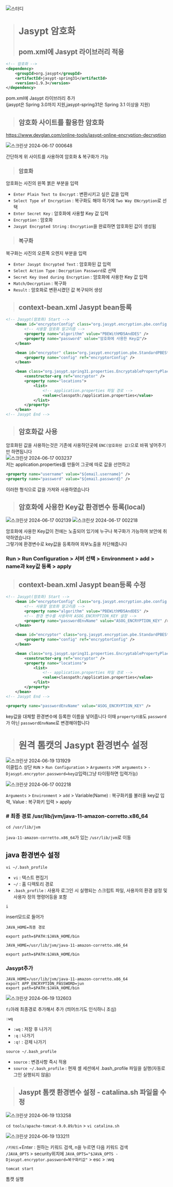 ![스터디](https://github.com/InitTester/2024-study/assets/148026641/e66af90e-2c3e-4048-a2f6-3a568a427240)

> # Jasypt 암호화
> ## pom.xml에 Jasypt 라이브러리 적용
```xml
<!-- 암호화 -->
<dependency>
    <groupId>org.jasypt</groupId>
    <artifactId>jasypt-spring31</artifactId>
    <version>1.9.3</version>
</dependency>
```
pom.xml에 Jasypt 라이브러리 추가   
(jasypt은 Spring 3.0까지 지원,jasypt-spring31은 Spring 3.1 이상을 지원)

> ## 암호화 사이트를 활용한 암호화
https://www.devglan.com/online-tools/jasypt-online-encryption-decryption   

![스크린샷 2024-06-17 000648](https://github.com/junani0v0/pf_jun01/assets/148026641/ccb90f07-a101-4c03-bd67-1b3c95f20388)   

간단하게 위 사이트를 사용하여 암호화 & 복구화가 가능   

> ### 암호화
암호화는 사진의 왼쪽 붉은 부분을 입력
- `Enter Plain Text to Encrypt` : 변환시키고 싶은 값을 입력
- `Select Type of Encryption` : 복구화도 해야 하기에 `Two Way ENcryption`로 선택
- `Enter Secret Key` : 암호화에 사용할 Key 값 입력
- `Encryption` : 암호화
- `Jasypt Encrypted String` : `Encryption`을 완료하면 암호화된 값이 생성됨

> ### 복구화
복구화는 사진의 오른쪽 오렌지 부분을 입력
- `Enter Jasypt Encrypted Text` : 암호화된 값 입력
- `Select Action Type` : `Decryption Password`로 선택
- `Secret Key Used during Encryption` : 암호화에 사용한 Key 값 입력
- `Match/Decryption` : 복구화
- `Result` : 암호화로 변환시켰던 값 복구되어 생성

> ## context-bean.xml Jasypt bean등록 
```xml
<!-- Jasypt(암호화) Start -->
    <bean id="encryptorConfig" class="org.jasypt.encryption.pbe.config.EnvironmentPBEConfig">
    	<!-- 사용할 암호화 알고리즘 -->
        <property name="algorithm" value="PBEWithMD5AndDES" />
        <property name="password" value="암호화에 사용한 Key값"/>
    </bean>

    <bean id="encryptor" class="org.jasypt.encryption.pbe.StandardPBEStringEncryptor">
        <property name="config" ref="encryptorConfig" />
    </bean>

    <bean class="org.jasypt.spring31.properties.EncryptablePropertyPlaceholderConfigurer">
        <constructor-arg ref="encryptor" />
        <property name="locations">
            <list>
                <!-- application.properties 파일 경로 -->
                <value>classpath:/application.properties</value>
            </list>
        </property>
    </bean>
<!-- Jasypt End -->
```

> ##  암호화값 사용
암호화된 값을 사용하는것은 기존에 사용하던곳에 `ENC(암호화된 값)`으로 바꿔 넣어주기만 하면됩니다   
![스크린샷 2024-06-17 003237](https://github.com/junani0v0/pf_jun01/assets/148026641/aa264448-48f9-41a2-8e43-57052e3fe950)   
저는 application.properties를 만들어 그곳에 따로 값을 선언하고 
```xml
<property name="username" value="${email.username}" />
<property name="password" value="${email.password}" />
```
이러한 형식으로 값을 가져와 사용하였습니다

> ##  암호화에 사용한 Key값 환경변수 등록(local)
![스크린샷 2024-06-17 002139](https://github.com/junani0v0/pf_jun01/assets/148026641/b001b70a-277c-40b7-b421-849f78ed8a12)
![스크린샷 2024-06-17 002218](https://github.com/junani0v0/pf_jun01/assets/148026641/07da63d3-8f0e-41bf-a392-c7acaaf10abb)

암호화에 사용한 Key값이 전에는 노출되어 있기에 누구나 복구화가 가능하여 보안에 취약하였습니다   
그렇기에 환경변수로 key값을 등록하여 외부노출을 차단해줍니다   
### Run > Run Configuration > 서버 선택 > Environment > add > name과 key값 등록 > apply   

> ## context-bean.xml Jasypt bean등록 수정
```xml
<!-- Jasypt(암호화) Start -->
    <bean id="encryptorConfig" class="org.jasypt.encryption.pbe.config.EnvironmentPBEConfig">
    	<!-- 사용할 암호화 알고리즘 -->
        <property name="algorithm" value="PBEWithMD5AndDES" />
        <!-- 환경 변수를 사용하여 ASOG_ENCRYPTION_KEY 설정 -->
	    <property name="passwordEnvName" value="ASOG_ENCRYPTION_KEY" />
    </bean>

    <bean id="encryptor" class="org.jasypt.encryption.pbe.StandardPBEStringEncryptor">
        <property name="config" ref="encryptorConfig" />
    </bean>

    <bean class="org.jasypt.spring31.properties.EncryptablePropertyPlaceholderConfigurer">
        <constructor-arg ref="encryptor" />
        <property name="locations">
            <list>
                <!-- application.properties 파일 경로 -->
                <value>classpath:/application.properties</value>
            </list>
        </property>
    </bean>
<!-- Jasypt End -->
```
```xml
<property name="passwordEnvName" value="ASOG_ENCRYPTION_KEY" />
```
key값을 대체할 환경변수에 등록한 이름을 넣어줍니다 이때 `property이름`도 `password`가 아닌 `passwordEnvName`로 변경해야합니다

> # 원격 톰캣의 Jasypt 환경변수 설정

![스크린샷 2024-06-19 131929](https://github.com/junani0v0/pf_jun01/assets/148026641/ed44634e-2632-4a4b-b7f0-4841d21cf6b5)   
이클립스 상단 `RUN` > `Run Configuration` > `Arguments` >`VM arguments` > `- Djasypt.encryptor.password=key값`입력(그냥 타이핑하면 입력가능)

![스크린샷 2024-06-17 002218](https://github.com/junani0v0/pf_jun01/assets/148026641/2d790c20-4097-41b1-81ce-0095fab700ea)   

`Arguments` > `Environment` > `add` > Variable(Name) : 복구화키를 불러올 key값 입력, Value : 복구화키 입력 > apply

### # 최종 경로 /usr/lib/jvm/java-11-amazon-corretto.x86_64
```
cd /usr/lib/jvm
```
`java-11-amazon-corretto.x86_64`가 있는 `/usr/lib/jvm`로 이동
## java 환경변수 설정
```
vi ~/.bash_profile
```
- `vi` : 텍스트 편집기
- `~/` : 홈 디렉토리 경로
- `.bash_profile` : 사용자 로그인 시 실행되는 스크립트 파일, 사용자의 환경 설정 및 사용자 정의 명령어등을 포함


```
i
```
insert모드로 들어가
```
JAVA_HOME=최종 경로

export path=$PATH:$JAVA_HOME/bin
```
```
JAVA_HOME=/usr/lib/jvm/java-11-amazon-corretto.x86_64

export path=$PATH:$JAVA_HOME/bin
```
### Jasypt추가
```
JAVA_HOME=/usr/lib/jvm/java-11-amazon-corretto.x86_64
export APP_ENCRYPTION_PASSWORD=jun
export path=$PATH:$JAVA_HOME/bin
```
![스크린샷 2024-06-19 132603](https://github.com/junani0v0/pf_jun01/assets/148026641/ada43709-9c9c-4cdd-a32f-70c2210c67f0)

`fi`아래 최종경로 추가해서 추가
(띄어쓰기도 인식하니 조심)
```
:wq 
```
- `:wq` : 저장 후 나가기
- `:q` : 나가기
- `:q!` : 강제 나가기

```
source ~/.bash_profile
```
- `source` : 변경사항 즉시 적용
- `source ~/.bash_profile` : 현재 셸 세션에서 .bash_profile 파일을 실행(자동로그인 실행되지 않음)

> ## Jasypt 톰캣 환경변수 설정 - catalina.sh 파일을 수정
![스크린샷 2024-06-19 133258](https://github.com/junani0v0/pf_jun01/assets/148026641/c0c1142d-e994-48c3-81b1-83d3942ce972)   

`cd tools/apache-tomcat-9.0.89/bin` > `vi catalina.sh`   

![스크린샷 2024-06-19 133211](https://github.com/junani0v0/pf_jun01/assets/148026641/e0824eac-0c8e-4154-834f-90b842511357)


`/키워드`+Enter : 원하는 키워드 검색, n을 누르면 다음 키워드 검색   
`/JAVA_OPTS` > security위치에 `JAVA_OPTS="$JAVA_OPTS -Djasypt.encryptor.password=복구화키값"` > esc > :wq

```
tomcat start
```
톰캣 실행

